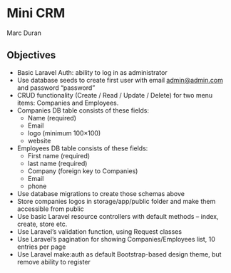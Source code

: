 
# Mini CRM
Marc Duran

## Objectives
- Basic Laravel Auth: ability to log in as administrator
- Use database seeds to create first user with email
admin@admin.com and password “password”
- CRUD functionality (Create / Read / Update / Delete) for two
menu items: Companies and Employees.
- Companies DB table consists of these fields:
    - Name (required)
    - Email
    - logo (minimum 100×100)
    - website
- Employees DB table consists of these fields:
    - First name (required)
    - last name (required)
    - Company (foreign key to Companies)
    - Email
    - phone
- Use database migrations to create those schemas above
- Store companies logos in storage/app/public folder and
make them accessible from public
- Use basic Laravel resource controllers with default methods –
index, create, store etc.
- Use Laravel’s validation function, using Request classes
- Use Laravel’s pagination for showing Companies/Employees
list, 10 entries per page
- Use Laravel make:auth as default Bootstrap-based design
theme, but remove ability to register
